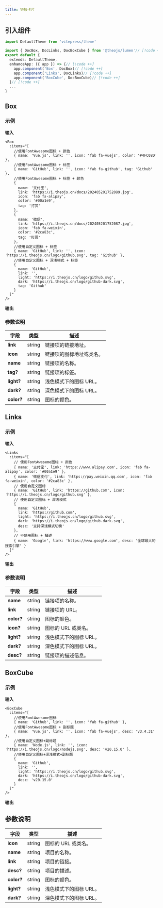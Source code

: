 ```yaml
---
title: 链接卡片
---
```


## 引入组件

```ts
import DefaultTheme from 'vitepress/theme'

import { DocBox, DocLinks, DocBoxCube } from '@theojs/lumen'// [!code ++]
export default {
  extends: DefaultTheme,
  enhanceApp: ({ app }) => {// [!code ++]
    app.component('Box', DocBox)// [!code ++]
    app.component('Links', DocLinks)// [!code ++]
    app.component('BoxCube', DocBoxCube)// [!code ++]
  }// [!code ++]
  ...
}

```

## Box

### 示例

**输入**

```vue
<Box
  :items="[
    //使用FontAwesome图标 + 颜色
    { name: 'Vue.js', link: '', icon: 'fab fa-vuejs', color: '#4FC08D' },
    //使用FontAwesome图标 + 标签
    { name: 'GitHub', link: '', icon: 'fab fa-github', tag: 'Github' },
    //使用FontAwesome图标 + 标签 + 颜色
    {
      name: '支付宝',
      link: 'https://i.theojs.cn/docs/202405201752089.jpg',
      icon: 'fab fa-alipay',
      color: '#00a1e9',
      tag: '打赏'
    },
    {
      name: '微信',
      link: 'https://i.theojs.cn/docs/202405201752087.jpg',
      icon: 'fab fa-weixin',
      color: '#2ca83c',
      tag: '打赏'
    },
    //使用自定义图标 + 标签
    { name: 'GitHub', link: '', icon: 'https://i.theojs.cn/logo/github.svg', tag: 'Github' },
    //使用自定义图标 + 深浅模式 + 标签
    {
      name: 'GitHub',
      link: '',
      light: 'https://i.theojs.cn/logo/github.svg',
      dark: 'https://i.theojs.cn/logo/github-dark.svg',
      tag: 'Github'
    }
  ]"
/>
```

**输出**
<Box
  :items="[
    //使用FontAwesome图标 + 颜色
    { name: 'Vue.js', link: '', icon: 'fab fa-vuejs', color: '#4FC08D' },
    //使用FontAwesome图标 + 标签
    { name: 'GitHub', link: '', icon: 'fab fa-github', tag: 'Github' },
    //使用FontAwesome图标 + 标签 + 颜色
    {
      name: '支付宝',
      link: 'https://i.theojs.cn/docs/202405201752089.jpg',
      icon: 'fab fa-alipay',
      color: '#00a1e9',
      tag: '打赏'
    },
    {
      name: '微信',
      link: 'https://i.theojs.cn/docs/202405201752087.jpg',
      icon: 'fab fa-weixin',
      color: '#2ca83c',
      tag: '打赏'
    },
    //使用自定义图标 + 标签
    {
      name: 'GitHub',
      link: '',
      icon: 'https://i.theojs.cn/logo/github.svg',
      tag: 'Github'
    },
    //使用自定义图标 + 深浅模式 + 标签
    {
      name: 'GitHub',
      link: '',
      light: 'https://i.theojs.cn/logo/github.svg',
      dark: 'https://i.theojs.cn/logo/github-dark.svg',
      tag: 'Github'
    }
  ]"
/>

### 参数说明

| 字段       | 类型   | 描述                                                    |
| ---------- | ------ | ------------------------------------------------------- |
| **link**   | string | 链接项的链接地址。                                      |
| **icon**   | string | 链接项的图标地址或类名。                                |
| **name**   | string | 链接项的名称。                                          |
| **tag?**   | string | <Badge type="tip" text="可选" /> 链接项的标签。         |
| **light?** | string | <Badge type="tip" text="可选" /> 浅色模式下的图标 URL。 |
| **dark?**  | string | <Badge type="tip" text="可选" /> 深色模式下的图标 URL。 |
| **color?** | string | <Badge type="tip" text="可选" /> 图标的颜色。           |

## Links

### 示例

**输入**

```vue
<Links
  :items="[
    // 使用FontAwesome图标 + 颜色
    { name: '支付宝', link: 'https://www.alipay.com', icon: 'fab fa-alipay', color: '#00a1e9' },
    { name: '微信支付', link: 'https://pay.weixin.qq.com', icon: 'fab fa-weixin', color: '#2ca83c' },
    // 使用自定义图标
    { name: 'GitHub', link: 'https://github.com', icon: 'https://i.theojs.cn/logo/github.svg' },
    // 使用自定义图标 + 深浅模式
    {
      name: 'GitHub',
      link: 'https://github.com',
      light: 'https://i.theojs.cn/logo/github.svg',
      dark: 'https://i.theojs.cn/logo/github-dark.svg',
      desc: '支持深浅模式切换'
    },
    // 不使用图标 + 描述
    { name: 'Google', link: 'https://www.google.com', desc: '全球最大的搜索引擎' }
  ]"
/>
```

**输出**
<Links
  :items="[
    // 使用FontAwesome图标 + 颜色
    { name: '支付宝', link: 'https://www.alipay.com', icon: 'fab fa-alipay', color: '#00a1e9' },
    { name: '微信支付', link: 'https://pay.weixin.qq.com', icon: 'fab fa-weixin', color: '#2ca83c' },
    // 使用自定义图标
    { name: 'GitHub', link: 'https://github.com', icon: 'https://i.theojs.cn/logo/github.svg' },
    // 使用自定义图标 + 深浅模式
    {
      name: 'GitHub',
      link: 'https://github.com',
      light: 'https://i.theojs.cn/logo/github.svg',
      dark: 'https://i.theojs.cn/logo/github-dark.svg',
      desc: '支持深浅模式切换'
    },
    // 不使用图标 + 描述
    { name: 'Google', link: 'https://www.google.com', desc: '全球最大的搜索引擎' }
  ]"
/>

### 参数说明

| 字段       | 类型   | 描述                                                    |
| ---------- | ------ | ------------------------------------------------------- |
| **name**   | string | 链接项的名称。                                          |
| **link**   | string | 链接项的 URL。                                          |
| **color?** | string | <Badge type="tip" text="可选" /> 图标的颜色。           |
| **icon?**  | string | <Badge type="tip" text="可选" /> 图标的 URL 或类名。    |
| **light?** | string | <Badge type="tip" text="可选" /> 浅色模式下的图标 URL。 |
| **dark?**  | string | <Badge type="tip" text="可选" /> 深色模式下的图标 URL。 |
| **desc?**  | string | <Badge type="tip" text="可选" /> 链接项的描述信息。     |

## BoxCube

### 示例

**输入**

```vue
<BoxCube
  :items="[
    //使用FontAwesome图标
    { name: 'Github', link: '', icon: 'fab fa-github' },
    //使用FontAwesome图标 + 副标题
    { name: 'Vue.js', link: '', icon: 'fab fa-vuejs', desc: 'v3.4.31' },
    //使用自定义图标+副标题
    { name: 'Node.js', link: '', icon: 'https://i.theojs.cn/logo/nodejs.svg', desc: 'v20.15.0' },
    //使用自定义图标+深浅模式+副标题
    {
      name: 'Github',
      link: '',
      light: 'https://i.theojs.cn/logo/github.svg',
      dark: 'https://i.theojs.cn/logo/github-dark.svg',
      desc: 'v20.15.0'
    }
  ]"
/>
```

**输出**
<BoxCube
  :items="[
    //使用FontAwesome图标
    { name: 'Github', link: '', icon: 'fab fa-github' },
    //使用FontAwesome图标 + 副标题
    { name: 'Vue.js', link: '', icon: 'fab fa-vuejs', desc: 'v3.4.31' },
    //使用自定义图标+副标题
    {
      name: 'Node.js',
      link: '',
      icon: 'https://i.theojs.cn/logo/nodejs.svg',
      desc: 'v20.15.0'
    },
    //使用自定义图标+深浅模式+副标题
    {
      name: 'Github',
      link: '',
      light: 'https://i.theojs.cn/logo/github.svg',
      dark: 'https://i.theojs.cn/logo/github-dark.svg',
      desc: 'v20.15.0'
    }
  ]"
/>

## 参数说明

| 字段       | 类型   | 描述                                                    |
| ---------- | ------ | ------------------------------------------------------- |
| **icon**   | string | 图标的 URL 或类名。                                     |
| **name**   | string | 项目的名称。                                            |
| **link**   | string | 项目的链接。                                            |
| **desc?**  | string | <Badge type="tip" text="可选" /> 项目的描述。           |
| **color?** | string | <Badge type="tip" text="可选" /> 图标的颜色。           |
| **light?** | string | <Badge type="tip" text="可选" /> 浅色模式下的图标 URL。 |
| **dark?**  | string | <Badge type="tip" text="可选" /> 深色模式下的图标 URL。 |
